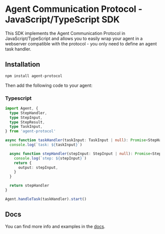 # Agent Communication Protocol - JavaScript/TypeScript SDK

This SDK implements the Agent Communication Protocol in JavaScript/TypeScript
and allows you to easily wrap your agent in a webserver compatible with the
protocol - you only need to define an agent task handler.

## Installation

```bash
npm install agent-protocol
```

Then add the following code to your agent:

### Typescript

```typescript
import Agent, {
  type StepHandler,
  type StepInput,
  type StepResult,
  type TaskInput,
} from 'agent-protocol'

async function taskHandler(taskInput: TaskInput | null): Promise<StepHandler> {
  console.log(`task: ${taskInput}`)

  async function stepHandler(stepInput: StepInput | null): Promise<StepResult> {
    console.log(`step: ${stepInput}`)
    return {
      output: stepInput,
    }
  }

  return stepHandler
}

Agent.handleTask(taskHandler).start()
```

## Docs

You can find more info and examples in the [docs](https://agentprotocol.ai/sdks/js).
